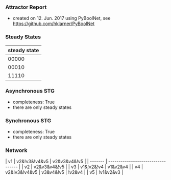 

### Attractor Report
 * created on 12. Jun. 2017 using PyBoolNet, see https://github.com/hklarner/PyBoolNet

### Steady States
| steady state |
| ------------ | 
| 00000        |
| 00010        |
| 11110        |

### Asynchronous STG
 * completeness: True
 * there are only steady states

### Synchronous STG
 * completeness: True
 * there are only steady states

### Network
| v1      | v2&!v3&!v4&v5 | v2&v3&v4&!v5       |
| ------- | ---------------------------------- |
| v2      | v2&v3&v4&!v5                       |
| v3      | v1&!v2&!v4 | v1&v2&v4              |
| v4      | v2&!v3&!v4&v5 | v3&v4&!v5 | !v2&v4 |
| v5      | !v1&v2&v3                          |

